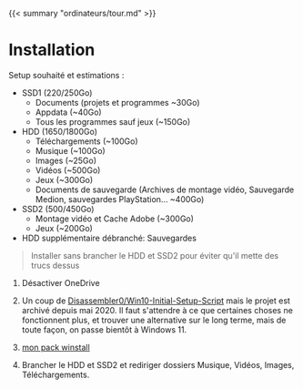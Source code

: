 ---
---

{{< summary "ordinateurs/tour.md" >}}

# Installation

Setup souhaité et estimations :

- SSD1 (220/250Go)
    - Documents (projets et programmes ~30Go)
    - Appdata (~40Go)
    - Tous les programmes sauf jeux (~150Go)
- HDD (1650/1800Go)
    - Téléchargements (~100Go)
    - Musique (~100Go)
    - Images (~25Go)
    - Vidéos (~500Go)
    - Jeux (~300Go)
    - Documents de sauvegarde (Archives de montage vidéo, Sauvegarde Medion, sauvegardes PlayStation... ~400Go)
- SSD2 (500/450Go)
    - Montage vidéo et Cache Adobe (~300Go)
    - Jeux (~200Go)
- HDD supplémentaire débranché: Sauvegardes

> Installer sans brancher le HDD et SSD2 pour éviter qu'il mette des trucs dessus

1. Désactiver OneDrive

3. Un coup de [Disassembler0/Win10-Initial-Setup-Script](https://github.com/Disassembler0/Win10-Initial-Setup-Script) mais le projet est archivé depuis mai 2020. Il faut s'attendre à ce que certaines choses ne fonctionnent plus, et trouver une alternative sur le long terme, mais de toute façon, on passe bientôt à Windows 11.

4. [mon pack winstall](https://winstall.app/packs/n2nYi4bXD)

2. Brancher le HDD et SSD2 et rediriger dossiers Musique, Vidéos, Images, Téléchargements.
